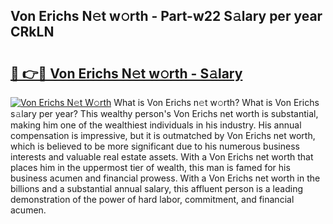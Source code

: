 ## Von Erichs N𝚎t w𝚘rth - Part-w22 S𝚊lary per year CRkLN

# <h2><a href="http://gc1cols.nevu.top/?p=Von+Erichs">🔗 👉🔴 Von Erichs N𝚎t w𝚘rth - S𝚊lary</a></h2>

[![Von Erichs N𝚎t W𝚘rth](https://i.imgur.com/Oavwk0R.jpeg)](http://gc1cols.nevu.top/?p=Von+Erichs)
What is Von Erichs n𝚎t w𝚘rth? What is Von Erichs s𝚊lary per year?
This wealthy person's Von Erichs net worth is substantial, making him one of the wealthiest individuals in his industry. His annual compensation is impressive, but it is outmatched by Von Erichs net worth, which is believed to be more significant due to his numerous business interests and valuable real estate assets. With a Von Erichs net worth that places him in the uppermost tier of wealth, this man is famed for his business acumen and financial prowess. With a Von Erichs net worth in the billions and a substantial annual salary, this affluent person is a leading demonstration of the power of hard labor, commitment, and financial acumen.
